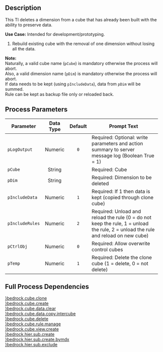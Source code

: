 ## Description
   
 This TI deletes a dimension from a cube that has already been built with the ability to preserve data.  
     
**Use Case:**    Intended for development/prototyping.  
1. Rebuild existing cube with the removal of one dimension without losing all the data.  
     
**Note:**     
 Naturally, a valid cube name (`pCube`) is mandatory otherwise the process will abort.  
 Also, a valid dimension name (`pDim`) is mandatory otherwise the process will abort.  
 If data needs to be kept (using `pIncludeData`), data from `pDim` will be summed.  
 Rule can be kept as backup file only or reloaded back.  
## Process Parameters
  
|Parameter|Data Type|Default|Prompt Text|
  |---|:-:|:-:|---|
  |`pLogOutput`|Numeric|`0`|Required: Optional: write parameters and action summary to server message log (Boolean True = 1)|
  |`pCube`|String||Required: Cube|
  |`pDim`|String||Required: Dimension to be deleted|
  |`pIncludeData`|Numeric|`1`|Required: If 1 then data is kept (copied through clone cube)|
  |`pIncludeRules`|Numeric|`2`|Required: Unload and reload the rule (0 = do not keep the rule, 1 = unload the rule, 2 = unload the rule and reload on new cube)|
  |`pCtrlObj`|Numeric|`0`|Required: Allow overwrite control cubes|
  |`pTemp`|Numeric|`1`|Required: Delete the clone cube (1 = delete, 0 = not delete)|
  ## Full Process Dependencies
[}bedrock.cube.clone](}bedrock.cube.clone)  
[}bedrock.cube.create](}bedrock.cube.create)  
[}bedrock.cube.data.clear](}bedrock.cube.data.clear)  
[}bedrock.cube.data.copy.intercube](}bedrock.cube.data.copy.intercube)  
[}bedrock.cube.delete](}bedrock.cube.delete)  
[}bedrock.cube.rule.manage](}bedrock.cube.rule.manage)  
[}bedrock.cube.view.create](}bedrock.cube.view.create)  
[}bedrock.hier.sub.create](}bedrock.hier.sub.create)  
[}bedrock.hier.sub.create.bymdx](}bedrock.hier.sub.create.bymdx)  
[}bedrock.hier.sub.exclude](}bedrock.hier.sub.exclude)  
